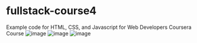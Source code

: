 # fullstack-course4
Example code for HTML, CSS, and Javascript for Web Developers Coursera Course
![image](https://github.com/GORSFox/fullstack-course4/assets/97680820/4182d780-c0a6-4bf2-886b-759865d31f08)
![image](https://github.com/GORSFox/fullstack-course4/assets/97680820/1b6b3d20-7e70-4c82-8139-d5551b429e38)
![image](https://github.com/GORSFox/fullstack-course4/assets/97680820/0324803c-ad6b-4b8b-81dc-3f4b3622b32c)


